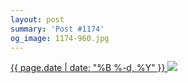 ```yaml
---
layout: post
summary: 'Post #1174'
og_image: 1174-960.jpg
---
```


<p>
 <time>
  <a href="/1174">
   {{ page.date | date: "%B %-d, %Y" }}
  </a>
 </time>
 <a href="/1174">
  <img sizes="(min-width: 700px) 50vw, calc(100vw - 2rem)" src="{{ site.assets_url }}/1174-480.jpg" srcset="{{ site.assets_url }}/1174-240.jpg 240w, {{ site.assets_url }}/1174-480.jpg 480w, {{ site.assets_url }}/1174-720.jpg 720w, {{ site.assets_url }}/1174-960.jpg 960w"/>
 </a>
</p>

